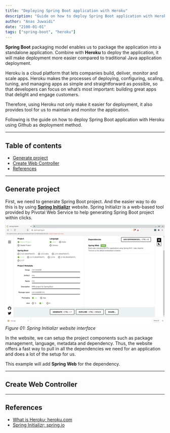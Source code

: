 ```yaml
---
title: "Deploying Spring Boot application with Heroku"
description: "Guide on how to deploy Spring Boot application with Heroku"
author: "Anas Juwaidi"
date: "2100-01-01"
tags: ["spring-boot", "heroku"]
---
```


**Spring Boot** packaging model enables us to package the application into a standalone application. Combine with **Heroku** to deploy the application, it will make deployment more easier compared to traditional Java application deployment.

Heroku is a cloud platform that lets companies build, deliver, monitor and scale apps. Heroku makes the processes of deploying, configuring, scaling, tuning, and managing apps as simple and straightforward as possible, so that developers can focus on what’s most important: building great apps that delight and engage customers.

Therefore, using Heroku not only make it easier for deployment, it also provides tool for us to maintain and monitor the application.

Following is the guide on how to deploy Spring Boot application with Heroku using Github as deployment method.

---

## Table of contents
* [Generate project](#generate-project)
* [Create Web Controller](#create-web-controller)
* [References](#references)

---

<a name="generate-project"></a>
## Generate project

First, we need to generate Spring Boot project. And the easier way to do this is by using **[Spring Initializr](https://start.spring.io/)** website. Spring Initializr is a web-based tool provided by Pivotal Web Service to help generating Spring Boot project within clicks.

![01-generate-project](./01-generate-project.png)
*Figure 01: Spring Initializr website interface*

In the website, we can setup the project components such as package management, language, metadata and dependency. Thus, the website offers a fast way to pull in all the dependencies we need for an application and does a lot of the setup for us.

This example will add **Spring Web** for the dependency.

---

<a name="create-web-controller"></a>
## Create Web Controller


---

<a name="references"></a>
## References

* [What is Heroku; heroku.com](https://www.heroku.com/what)
* [Spring Initializr; spring.io](https://start.spring.io/)

